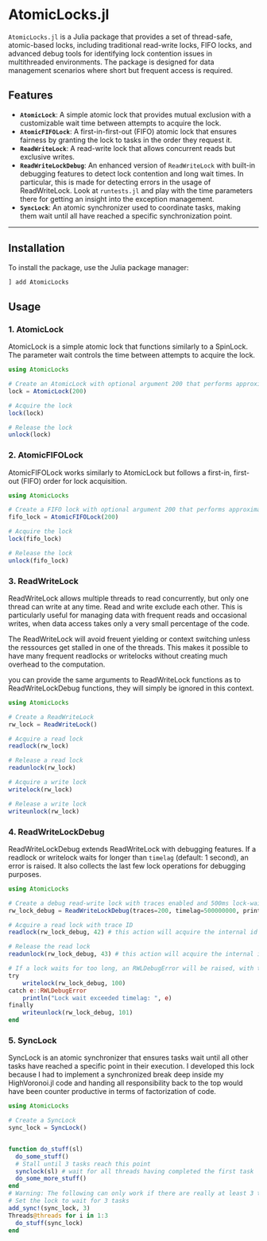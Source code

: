 # AtomicLocks.jl

`AtomicLocks.jl` is a Julia package that provides a set of thread-safe, atomic-based locks, including traditional read-write locks, FIFO locks, and advanced debug tools for identifying lock contention issues in multithreaded environments. The package is designed for data management scenarios where short but frequent access is required.

## Features

- **`AtomicLock`**: A simple atomic lock that provides mutual exclusion with a customizable wait time between attempts to acquire the lock.
- **`AtomicFIFOLock`**: A first-in-first-out (FIFO) atomic lock that ensures fairness by granting the lock to tasks in the order they request it.
- **`ReadWriteLock`**: A read-write lock that allows concurrent reads but exclusive writes.
- **`ReadWriteLockDebug`**: An enhanced version of `ReadWriteLock` with built-in debugging features to detect lock contention and long wait times. In particular, this is made for detecting errors in the usage of ReadWriteLock. Look at `runtests.jl` and play with the time parameters there for getting an insight into the exception management.
- **`SyncLock`**: An atomic synchronizer used to coordinate tasks, making them wait until all have reached a specific synchronization point.

---

## Installation

To install the package, use the Julia package manager:

```julia
] add AtomicLocks
```

## Usage

### 1. AtomicLock

AtomicLock is a simple atomic lock that functions similarly to a SpinLock. The parameter wait controls the time between attempts to acquire the lock.

```julia
using AtomicLocks

# Create an AtomicLock with optional argument 200 that performs approximately 200 simple calculations between two tries to acquire the lock
lock = AtomicLock(200)

# Acquire the lock
lock(lock)

# Release the lock
unlock(lock)
```

### 2. AtomicFIFOLock

AtomicFIFOLock works similarly to AtomicLock but follows a first-in, first-out (FIFO) order for lock acquisition.

```julia
using AtomicLocks

# Create a FIFO lock with optional argument 200 that performs approximately 200 simple calculations between two tries to acquire the lock
fifo_lock = AtomicFIFOLock(200)

# Acquire the lock
lock(fifo_lock)

# Release the lock
unlock(fifo_lock)
```

### 3. ReadWriteLock

ReadWriteLock allows multiple threads to read concurrently, but only one thread can write at any time. Read and write exclude each other. This is particularly useful for managing data with frequent reads and occasional writes, when data access takes only a very small percentage of the code.

The ReadWriteLock will avoid freuent yielding or context switching unless the ressources get stalled in one of the threads. This makes it possible to have many frequent readlocks or writelocks without creating much overhead to the computation.

you can provide the same arguments to ReadWriteLock functions as to ReadWriteLockDebug functions, they will simply be ignored in this context.

```julia
using AtomicLocks

# Create a ReadWriteLock
rw_lock = ReadWriteLock()

# Acquire a read lock
readlock(rw_lock)

# Release a read lock
readunlock(rw_lock)

# Acquire a write lock
writelock(rw_lock)

# Release a write lock
writeunlock(rw_lock)
```

### 4. ReadWriteLockDebug

ReadWriteLockDebug extends ReadWriteLock with debugging features. If a readlock or writelock waits for longer than `timelag` (default: 1 second), an error is raised. It also collects the last few lock operations for debugging purposes.

```julia
using AtomicLocks

# Create a debug read-write lock with traces enabled and 500ms lock-waiting-time before throwing an exception.
rw_lock_debug = ReadWriteLockDebug(traces=200, timelag=500000000, print=true, location="ModuleA")

# Acquire a read lock with trace ID
readlock(rw_lock_debug, 42) # this action will acquire the internal id 42

# Release the read lock
readunlock(rw_lock_debug, 43) # this action will acquire the internal id 42

# If a lock waits for too long, an RWLDebugError will be raised, with trace information:
try
    writelock(rw_lock_debug, 100)
catch e::RWLDebugError
    println("Lock wait exceeded timelag: ", e)
finally
    writeunlock(rw_lock_debug, 101)
end
```

### 5. SyncLock

SyncLock is an atomic synchronizer that ensures tasks wait until all other tasks have reached a specific point in their execution. I developed this lock because I had to implement a synchronized break deep inside my HighVoronoi.jl code and handing all responsibility back to the top would have been counter productive in terms of factorization of code. 

```julia
using AtomicLocks

# Create a SyncLock
sync_lock = SyncLock()


function do_stuff(sl)
  do_some_stuff()
  # Stall until 3 tasks reach this point
  synclock(sl) # wait for all threads having completed the first task
  do_some_more_stuff()
end
# Warning: The following can only work if there are really at least 3 threads available in Threads.nthreads() and there are three threads available in your OS!!
# Set the lock to wait for 3 tasks
add_sync!(sync_lock, 3)
Threads@threads for i in 1:3
  do_stuff(sync_lock)
end

```

